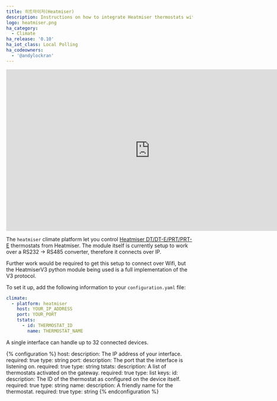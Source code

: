 ```yaml
---
title: 히트마이저(Heatmiser)
description: Instructions on how to integrate Heatmiser thermostats within Home Assistant.
logo: heatmiser.png
ha_category:
  - Climate
ha_release: '0.10'
ha_iot_class: Local Polling
ha_codeowners:
  - '@andylockran'
---
```


<div class='videoWrapper'>
<iframe width="776" height="437" src="https://www.youtube.com/embed/uak9FGzSEpU" frameborder="0" allow="accelerometer; autoplay; encrypted-media; gyroscope; picture-in-picture" allowfullscreen></iframe>
</div>

The `heatmiser` climate platform let you control [Heatmiser DT/DT-E/PRT/PRT-E](https://www.heatmisershop.co.uk/room-thermostats/) thermostats from Heatmiser. The module itself is currently setup to work over a RS232 -> RS485 converter, therefore it connects over IP.

Further work would be required to get this setup to connect over Wifi, but the HeatmiserV3 python module being used is a full implementation of the V3 protocol.

To set it up, add the following information to your `configuration.yaml` file:

```yaml
climate:
  - platform: heatmiser
    host: YOUR_IP_ADDRESS
    port: YOUR_PORT
    tstats:
      - id: THERMOSTAT_ID
        name: THERMOSTAT_NAME
```

A single interface can handle up to 32 connected devices.

{% configuration %}
host:
  description: The IP address of your interface.
  required: true
  type: string
port:
  description: The port that the interface is listening on.
  required: true
  type: string
tstats:
  description: A list of thermostats activated on the gateway.
  required: true
  type: list
  keys:
    id:
      description: The ID of the thermostat as configured on the device itself.
      required: true
      type: string
    name:
      description: A friendly name for the thermostat.
      required: true
      type: string
{% endconfiguration %}
